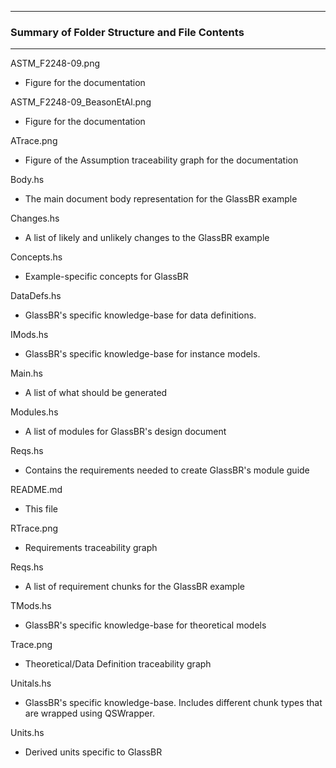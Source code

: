 --------------------------------------------------
### Summary of Folder Structure and File Contents
--------------------------------------------------

ASTM_F2248-09.png
  - Figure for the documentation
  
ASTM_F2248-09_BeasonEtAl.png
  - Figure for the documentation
  
ATrace.png
  - Figure of the Assumption traceability graph for the documentation

Body.hs
  - The main document body representation for the GlassBR example
  
Changes.hs
  - A list of likely and unlikely changes to the GlassBR example
  
Concepts.hs
  - Example-specific concepts for GlassBR
  
DataDefs.hs
  - GlassBR's specific knowledge-base for data definitions.

IMods.hs
  - GlassBR's specific knowledge-base for instance models.
  
Main.hs 
  - A list of what should be generated
  
Modules.hs
  - A list of modules for GlassBR's design document
  
Reqs.hs
  - Contains the requirements needed to create GlassBR's module guide

README.md
  - This file
  
RTrace.png
  - Requirements traceability graph
  
Reqs.hs
  - A list of requirement chunks for the GlassBR example

TMods.hs
  - GlassBR's specific knowledge-base for theoretical models
  
Trace.png
  - Theoretical/Data Definition traceability graph
  
Unitals.hs
  - GlassBR's specific knowledge-base. Includes different chunk types that are wrapped using QSWrapper.

Units.hs
  - Derived units specific to GlassBR  
